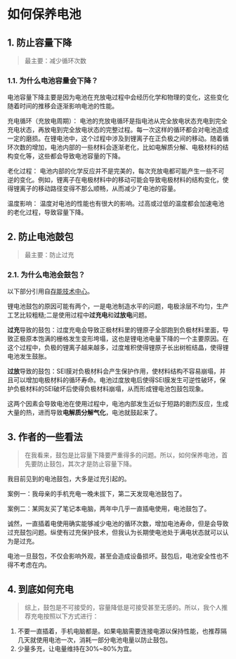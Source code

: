 # 如何保养电池

## 1. 防止容量下降

> 最主要：减少循环次数

### 1.1. 为什么电池容量会下降？

电池容量下降主要是因为电池在充放电过程中会经历化学和物理的变化，这些变化随着时间的推移会逐渐影响电池的性能。

充电循环（充放电周期）： 电池的充放电循环是指电池从完全放电状态充电到完全充电状态，再放电到完全放电状态的完整过程。每一次这样的循环都会对电池造成一定的磨损。在锂电池中，这个过程中涉及到锂离子在正负极之间的移动。随着循环次数的增加，电池内部的一些材料会逐渐老化，比如电解质分解、电极材料的结构变化等，这些都会导致电池容量的下降。

老化过程： 电池内部的化学反应并不是完美的，每次充放电都可能产生一些不可逆的变化。例如，锂离子在电极材料中的移动可能会导致电极材料的结构变化，使得锂离子的移动路径变得不那么顺畅，从而减少了电池的容量。

温度影响： 温度对电池的性能也有很大的影响。过高或过低的温度都会加速电池的老化过程，导致容量下降。

## 2. 防止电池鼓包

> 最主要：防止过充

### 2.1. 为什么电池会鼓包？

以下部分引用自[存能技术中心](https://www.cune.com.cn/m/view.php?aid=454)。

锂电池鼓包的原因可能有两个，一是电池制造水平的问题，电极涂层不均匀，生产工艺比较粗糙;二是使用过程中**过充电**和**过放电**问题。

**过充**导致的鼓包：过度充电会导致正极材料里的锂原子全部跑到负极材料里面，导致正极原本饱满的栅格发生变形垮塌，这也是锂电池电量下降的一个主要原因。在这个过程中，负极的锂离子越来越多，过度堆积使得锂原子长出树桩结晶，使得锂电池发生鼓胀。

**过放**导致的鼓包：SEI膜对负极材料会产生保护作用，使材料结构不容易崩塌，并且可以增加电极材料的循环寿命。电池过度放电后使得SEI膜发生可逆性破环，保护负极材料的SEI破坏后使得负极材料崩塌，从而形成锂电池包鼓包现象。

这两个因素会导致电池在使用过程中，电池内部发生近似于短路的剧烈反应，生成大量的热，进而导致**电解质分解气化**，电池就鼓起来了。

## 3. 作者的一些看法

> 在我看来，鼓包是比容量下降要严重得多的问题。所以，如何保养电池，首先要防止鼓包，其次才是防止容量下降。

我目前见到的电池鼓包，大多是过充引起的。

案例一：我母亲的手机充电一晚未拔下，第二天发现电池鼓包了。

案例二：某网友买了笔记本电脑，两年中几乎一直插电使用，电池鼓包了。

诚然，一直插着电使用确实能够减少电池的循环次数，增加电池寿命，但是会导致过充鼓包问题。纵使有过充保护技术，但我认为长期使电池处于满电状态就可以认为是过充。

电池一旦鼓包，不仅会影响外观，甚至会造成设备损坏。鼓包后，电池安全性也不得不考虑在内。

## 4. 到底如何充电

> 综上，鼓包是不可接受的，容量降低是可接受甚至无感的。所以，我个人推荐充电按照以下方式进行：

1. 不要一直插着，手机电脑都是。如果电脑需要连接电源以保持性能，也推荐隔几天就使用电池一次，消耗一部分电池电量以防止鼓包。
2. 少量多充，让电量维持在30%~80%为宜。